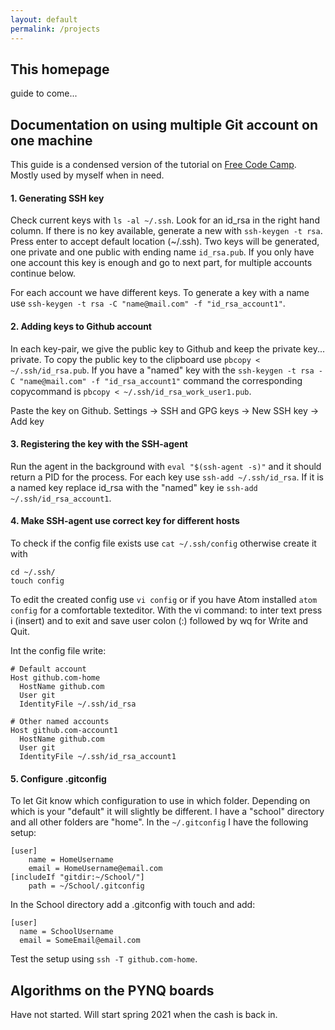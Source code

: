```yaml
---
layout: default
permalink: /projects
---
```


## This homepage

guide to come...

## Documentation on using multiple Git account on one machine

This guide is a condensed version of the tutorial on [Free Code Camp](https://www.freecodecamp.org/news/manage-multiple-github-accounts-the-ssh-way-2dadc30ccaca/). Mostly used by myself when in need.

#### 1. Generating SSH key
Check current keys with `ls -al ~/.ssh`. Look for an id_rsa in the right hand
column. If there is no key available, generate a new with `ssh-keygen -t rsa`. Press
enter to accept default location (~/.ssh). Two keys will be generated, one private
and one public with ending name `id_rsa.pub`. If you only have one account this
key is enough and go to next part, for multiple accounts continue below.

For each account we have different keys. To generate a key with a name use
`ssh-keygen -t rsa -C "name@mail.com" -f "id_rsa_account1"`.

#### 2. Adding keys to Github account
In each key-pair, we give the public key to Github and keep the private key...
private. To copy the public key to the clipboard use `pbcopy < ~/.ssh/id_rsa.pub`.
If you have a "named" key with the `ssh-keygen -t rsa -C "name@mail.com" -f "id_rsa_account1"`
command the corresponding copycommand is `pbcopy < ~/.ssh/id_rsa_work_user1.pub`.

Paste the key on Github. Settings -> SSH and GPG keys -> New SSH key -> Add key

#### 3. Registering the key with the SSH-agent
Run the agent in the background with `eval "$(ssh-agent -s)"` and it should return
a PID for the process. For each key use `ssh-add ~/.ssh/id_rsa`. If it is a named key
replace id_rsa with the "named" key ie `ssh-add ~/.ssh/id_rsa_account1`.

#### 4. Make SSH-agent use correct key for different hosts
To check if the config file exists use `cat ~/.ssh/config` otherwise create it with
```
cd ~/.ssh/
touch config
```
To edit the created config use `vi config` or if you have Atom installed `atom config` for
a comfortable texteditor.
With the vi command: to inter text press i (insert) and to exit and save user colon
(:) followed by wq for Write and Quit.

Int the config file write:
```
# Default account
Host github.com-home
  HostName github.com
  User git
  IdentityFile ~/.ssh/id_rsa

# Other named accounts
Host github.com-account1
  HostName github.com
  User git
  IdentityFile ~/.ssh/id_rsa_account1

```
#### 5. Configure .gitconfig
To let Git know which configuration to use in which folder. Depending on which
is your "default" it will slightly be different. I have a "school" directory and all
other folders are "home". In the `~/.gitconfig` I have the following setup:
```
[user]
	name = HomeUsername
	email = HomeUsername@email.com
[includeIf "gitdir:~/School/"]
	path = ~/School/.gitconfig
```
In the School directory add a .gitconfig with touch and add:
```
[user]
  name = SchoolUsername
  email = SomeEmail@email.com
```
Test the setup using `ssh -T github.com-home`.

## Algorithms on the PYNQ boards

Have not started. Will start spring 2021 when the cash is back in.
